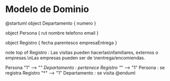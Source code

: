 # Modelo de Dominio

@startuml
object Departamento {
  numero
}

object Persona {
    rut
    nombre
    telefono
    email
}

object Registro {
    fecha
    parentesco
    empresaEntrega
}

note top of Registro : Las visitas pueden hacerlas\nfamiliares, externos o empresas.\nLas empresas pueden ser de \nentrega/encomiendas.

Persona "1" --> "*" Departamento : pertenece
Registro "*" --> "1" Persona : se registra 
Registro "*" --> "1" Departamento : se visita
@enduml
